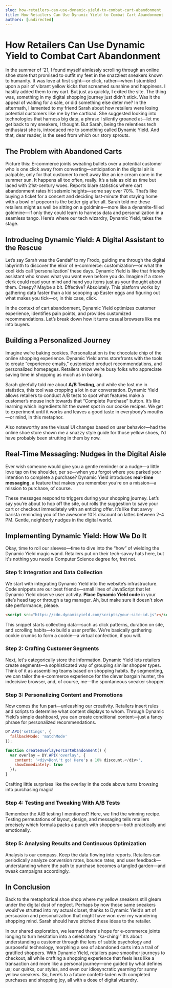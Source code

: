 ```yaml
---
slug: how-retailers-can-use-dynamic-yield-to-combat-cart-abandonment
title: How Retailers Can Use Dynamic Yield to Combat Cart Abandonment
authors: [undirected]
---
```



# How Retailers Can Use Dynamic Yield to Combat Cart Abandonment

In the summer of ’21, I found myself aimlessly scrolling through an online shoe store that promised to outfit my feet in the snazziest sneakers known to humanity. It was love at first sight—or click, rather—when I stumbled upon a pair of vibrant yellow kicks that screamed sunshine and happiness. I hastily added them to my cart. But just as quickly, I exited the site. The thing was, something in my digital shopping journey just didn't stick. Was it the appeal of waiting for a sale, or did something else deter me? In the aftermath, I lamented to my friend Sarah about how retailers were losing potential customers like me by the cartload. She suggested looking into technologies that harness big data, a phrase I silently groaned at—let me get back to my sneakers, I thought. But Sarah, being the relentless tech enthusiast she is, introduced me to something called Dynamic Yield. And that, dear reader, is the seed from which our story sprouts.

## The Problem with Abandoned Carts

Picture this: E-commerce joints sweating bullets over a potential customer who is one click away from converting—anticipation in the digital air is palpable, only for that customer to melt away like an ice cream cone in the summer sun. It happens all too often, really. It’s a tale as old as time but laced with 21st-century woes. Reports blare statistics where cart abandonment rates hit seismic heights—some say over 70%. That’s like buying a ticket for a concert and deciding last-minute that staying home with a bowl of popcorn is the better gig after all. Sarah told me these retailers might as well be sitting on a goldmine—more like a dynamite-filled goldmine—if only they could learn to harness data and personalization in a seamless tango. Here’s where our tech wizardry, Dynamic Yield, takes the stage.

## Introducing Dynamic Yield: A Digital Assistant to the Rescue

Let’s say Sarah was the Gandalf to my Frodo, guiding me through the digital labyrinth to discover the elixir of e-commerce: customization—or what the cool kids call ‘personalization’ these days. Dynamic Yield is like that friendly assistant who knows what you want even before you do. Imagine if a store clerk could read your mind and hand you items just as your thought about them. Creepy? Maybe a bit. Effective? Absolutely. This platform works by gathering data faster than a kid scooping up Easter eggs and figuring out what makes you tick—or, in this case, click. 

In the context of cart abandonment, Dynamic Yield optimizes customer experience, identifies pain points, and provides customized recommendations. Let’s break down how it turns casual browsers like me into buyers.

## Building a Personalized Journey

Imagine we’re baking cookies. Personalization is the chocolate chip of the online shopping experience. Dynamic Yield arms storefronts with the tools to create “experience emails,” customized product recommendations, and personalized homepages. Retailers know we’re busy folks who appreciate saving time in shopping as much as in baking.

Sarah gleefully told me about **A/B Testing**, and while she lost me in statistics, this tool was cropping a lot in our conversation. Dynamic Yield allows retailers to conduct A/B tests to spot what features make a customer’s mouse inch towards that “Complete Purchase” button. It’s like learning which ingredients hit the sweet spot in our cookie recipes. We get to experiment until it works and leaves a good taste in everybody’s mouths—or mind, in this metaphor.

Also noteworthy are the visual UI changes based on user behavior—had the online shoe store shown me a snazzy style guide for those yellow shoes, I'd have probably been strutting in them by now.  

## Real-Time Messaging: Nudges in the Digital Aisle

Ever wish someone would give you a gentle reminder or a nudge—a little love tap on the shoulder, per se—when you forgot where you parked your intention to complete a purchase? Dynamic Yield introduces **real-time messaging**, a feature that makes you remember you’re on a mission—a mission to purchase, of course. 

These messages respond to triggers during your shopping journey. Let’s say you’re about to hop off the site, out rolls the suggestion to save your cart or checkout immediately with an enticing offer. It’s like that savvy barista reminding you of the awesome 10% discount on lattes between 2-4 PM. Gentle, neighborly nudges in the digital world.

## Implementing Dynamic Yield: How We Do It

Okay, time to roll our sleeves—time to dive into the “how” of wielding the Dynamic Yield magic wand. Retailers put on their tech-savvy hats here, but it's nothing you need a Computer Science degree for, fret not.

### Step 1: Integration and Data Collection

We start with integrating Dynamic Yield into the website’s infrastructure. Code snippets are our best friends—small lines of JavaScript that let Dynamic Yield observe user activity. **Place Dynamic Yield code** in your site’s head tag or through a tag manager. Ah, but make sure it doesn't slow site performance, please.

```html
<script src="https://cdn.dynamicyield.com/scripts/your-site-id.js"></script>
```

This snippet starts collecting data—such as click patterns, duration on site, and scrolling habits—to build a user profile. We’re basically gathering cookie crumbs to form a cookie—a virtual confection, if you will.

### Step 2: Crafting Customer Segments

Next, let's categorically store the information. Dynamic Yield lets retailers create segments—a sophisticated way of grouping similar shopper types. Think of it as assembling teams based on shopping habits. By segmenting, we can tailor the e-commerce experience for the clever bargain hunter, the indecisive browser, and, of course, me—the spontaneous sneaker shopper.

### Step 3: Personalizing Content and Promotions

Now comes the fun part—unleashing our creativity. Retailers insert rules and scripts to determine what content displays to whom. Through Dynamic Yield’s simple dashboard, you can create conditional content—just a fancy phrase for personalized recommendations.

```javascript
DY.API('settings', {
  fallbackMode: 'matchMode'
});

function createOverlayForCartAbandonment() {
  var overlay = DY.API('overlay', {
    content: '<div>Don\'t go! Here's a 10% discount.</div>',
    showImmediately: true
  });
}
```

Crafting little surprises like the overlay in the code above turns browsing into purchasing magic!

### Step 4: Testing and Tweaking With A/B Tests

Remember the A/B testing I mentioned? Here, we find the winning recipe. Testing permutations of layout, design, and messaging tells retailers precisely which formula packs a punch with shoppers—both practically and emotionally.  

### Step 5: Analysing Results and Continuous Optimization

Analysis is our compass. Keep the data flowing into reports. Retailers can periodically analyze conversion rates, bounce rates, and user feedback—understanding where the path to purchase becomes a tangled garden—and tweak campaigns accordingly.

## In Conclusion

Back to the metaphorical shoe shop where my yellow sneakers still gleam under the digital dust of neglect. Perhaps by now those same sneakers would’ve strutted into my actual closet, thanks to Dynamic Yield’s art of persuasion and personalization that might have won over my wandering shopping mind. Sarah should have pitched these ideas to the retailer.

In our shared exploration, we learned there's hope for e-commerce joints longing to turn hesitation into a celebratory “ka-ching!” It’s about understanding a customer through the lens of subtle psychology and purposeful technology, morphing a sea of abandoned carts into a trail of gratified shoppers. With Dynamic Yield, retailers pave smoother journeys to checkout, all while crafting a shopping experience that feels less like a transaction and more like a personal journey—one guided by what defines us; our quirks, our styles, and even our idiosyncratic yearning for sunny yellow sneakers. So, here’s to a future confetti-laden with completed purchases and shopping joy, all with a dose of digital wizardry.